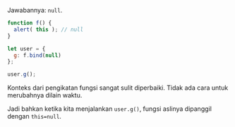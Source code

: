 Jawabannya: `null`.


```js run
function f() {
  alert( this ); // null
}

let user = {
  g: f.bind(null)
};

user.g();
```

Konteks dari pengikatan fungsi sangat sulit diperbaiki. Tidak ada cara untuk merubahnya dilain waktu.

Jadi bahkan ketika kita menjalankan `user.g()`, fungsi aslinya dipanggil dengan `this=null`.
